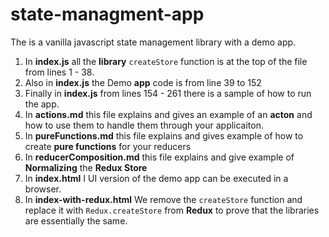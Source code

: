 # state-managment-app
The is a vanilla javascript state management library with a demo app. 

1. In **index.js** all the **library** `createStore` function is at the top of the file from lines 1 - 38.
2. Also in **index.js** the Demo **app** code is from line 39 to 152
3. Finally in **index.js** from lines 154 - 261 there is a sample of how to run the app. 
4. In **actions.md** this file explains and gives an example of an **acton** and how to use them to handle them through your applicaiton. 
5. In **pureFunctions.md** this file explains and gives example of how to create **pure functions** for your reducers
6. In **reducerComposition.md** this file explains and give example of **Normalizing** the **Redux Store**
7. In **index.html** I UI version of the demo app can be executed in a browser. 
8. In **index-with-redux.html** We remove the `createStore` function and replace it with `Redux.createStore` from **Redux** to prove that the libraries are essentially the same. 
